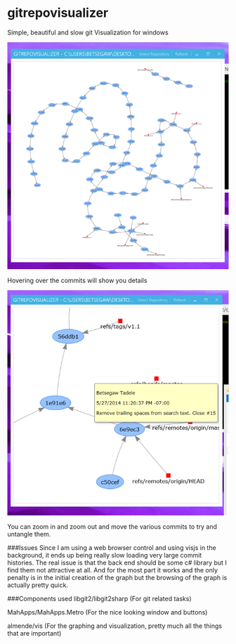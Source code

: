 gitrepovisualizer
=================

Simple, beautiful and slow git Visualization for windows

![](overview.png)

Hovering over the commits will show you details

![](commitdetails.png)

You can zoom in and zoom out and move the various commits to try and untangle them.

###Issues
Since I am using a web browser control and using visjs in the background, it ends up being really slow loading very large commit histories. The real issue is that the back end should be some c# library but I find them not attractive at all. And for the most part it works and the only penalty is in the initial creation of the graph but the browsing of the graph is actually pretty quick.

###Components used
libgit2/libgit2sharp (For git related tasks)

MahApps/MahApps.Metro (For the nice looking window and buttons)

almende/vis (For the graphing and visualization, pretty much all the things that are important)
